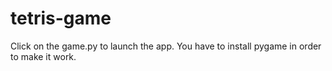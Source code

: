 # tetris-game

Click on the game.py to launch the app.
You have to install pygame in order to make it work.
